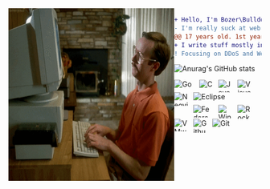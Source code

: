 <img src="aaaa.gif" alt="me when can't fix that stupid bug." align="left" width="330" height="345">

```diff
+ Hello, I'm Bozer\Bulldozer but you can call me Dol.
- I'm really suck at web development field.
@@ 17 years old. 1st year BSc IT at KMUTT. @@
+ I write stuff mostly in Go and C, but Java is use for GUI project.
! Focusing on DDoS and Worm Protection/Attack.
```

<right>![Anurag's GitHub stats](https://github-readme-stats.vercel.app/api?username=boz3r&show_icons=true&theme=default)</right>

<a href="https://go.dev/">
    <img align="left" alt="Go" height="25" width="40px" src="https://upload.wikimedia.org/wikipedia/commons/0/05/Go_Logo_Blue.svg" style="padding-right:10px; ">
</a>

<a href="https://gcc.gnu.org/">
    <img align="left" alt="C" height="25" width="28px" src="https://upload.wikimedia.org/wikipedia/commons/1/18/C_Programming_Language.svg" style="padding-right:10px;">
</a>

<a href="https://www.oracle.com/java/technologies/downloads/">
    <img align="left" alt="Java" height="25" width="28px" src="https://classes.engineering.wustl.edu/cse231/core/images/2/26/Java.png" style="padding-right:10px;">
</a>

<a href="https://code.visualstudio.com/">
    <img align="left" alt="Visual Studio Code" height="25" width="28px" src="https://upload.wikimedia.org/wikipedia/commons/9/9a/Visual_Studio_Code_1.35_icon.svg" style="padding-right:10px;">
</a>

<a href="https://neovim.io/">
    <img align="left" alt="Neovim" height="27" width="28px" src="https://symbols.getvecta.com/stencil_89/33_neovim-icon.1f7a40124e.svg" style="padding-right:10px;">
</a>

<a href="https://www.eclipse.org/">
    <img align="left" alt="Eclipse" height="25" width="80px" src="https://upload.wikimedia.org/wikipedia/commons/d/d0/Eclipse-Luna-Logo.svg" style="padding-right:10px;">
</a>
<br><br>
<a href="https://getfedora.org/">
    <img align="left" alt="Fedora" height="25" width="40px" src="https://upload.wikimedia.org/wikipedia/commons/4/41/Fedora_icon_%282021%29.svg" style="padding-right:10px;">
</a>

<a href="https://www.microsoft.com/windows/">
    <img align="left" alt="Windows" height="27" width="28px" src="https://upload.wikimedia.org/wikipedia/commons/5/5f/Windows_logo_-_2012.svg" style="padding-right:10px;">
</a>

<a href="https://rockylinux.org/">
    <img align="left" alt="Rocky Linux" height="28" width="28px" src="https://cdn.worldvectorlogo.com/logos/rocky-linux.svg" style="padding-right:10px;">
</a>

<a href="https://www.vmware.com/products/workstation-player.html">
    <img align="left" alt="VMware Player" height="25" width="28px" src="https://upload.wikimedia.org/wikipedia/commons/5/5a/Vmware_workstation_16_icon.svg" style="padding-right:10px;">
</a>

<a href="https://github.com/boz3r">
    <img align="left" alt="Github" height="28" width="28px" src="https://upload.wikimedia.org/wikipedia/commons/9/91/Octicons-mark-github.svg" style="padding-right:10px;">
</a>

<a href="https://git-scm.com/downloads">
    <img align="left" alt="Git" height="25" width="60px" src="https://upload.wikimedia.org/wikipedia/commons/e/e0/Git-logo.svg" style="padding-right:10px;">
</a>
